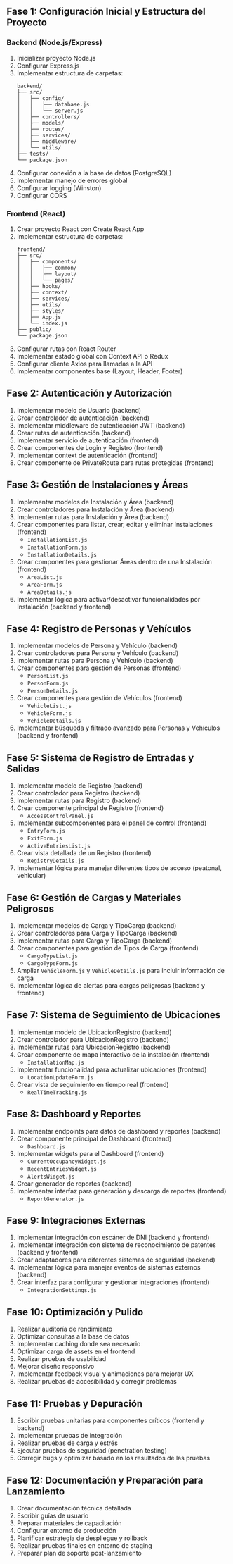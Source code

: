 ## Fase 1: Configuración Inicial y Estructura del Proyecto

### Backend (Node.js/Express)
1. Inicializar proyecto Node.js
2. Configurar Express.js
3. Implementar estructura de carpetas:
   ```
   backend/
   ├── src/
   │   ├── config/
   │   │   ├── database.js
   │   │   └── server.js
   │   ├── controllers/
   │   ├── models/
   │   ├── routes/
   │   ├── services/
   │   ├── middleware/
   │   └── utils/
   ├── tests/
   └── package.json
   ```
4. Configurar conexión a la base de datos (PostgreSQL)
5. Implementar manejo de errores global
6. Configurar logging (Winston)
7. Configurar CORS

### Frontend (React)
1. Crear proyecto React con Create React App
2. Implementar estructura de carpetas:
   ```
   frontend/
   ├── src/
   │   ├── components/
   │   │   ├── common/
   │   │   ├── layout/
   │   │   └── pages/
   │   ├── hooks/
   │   ├── context/
   │   ├── services/
   │   ├── utils/
   │   ├── styles/
   │   ├── App.js
   │   └── index.js
   ├── public/
   └── package.json
   ```
3. Configurar rutas con React Router
4. Implementar estado global con Context API o Redux
5. Configurar cliente Axios para llamadas a la API
6. Implementar componentes base (Layout, Header, Footer)

## Fase 2: Autenticación y Autorización

1. Implementar modelo de Usuario (backend)
2. Crear controlador de autenticación (backend)
3. Implementar middleware de autenticación JWT (backend)
4. Crear rutas de autenticación (backend)
5. Implementar servicio de autenticación (frontend)
6. Crear componentes de Login y Registro (frontend)
7. Implementar context de autenticación (frontend)
8. Crear componente de PrivateRoute para rutas protegidas (frontend)

## Fase 3: Gestión de Instalaciones y Áreas

1. Implementar modelos de Instalación y Área (backend)
2. Crear controladores para Instalación y Área (backend)
3. Implementar rutas para Instalación y Área (backend)
4. Crear componentes para listar, crear, editar y eliminar Instalaciones (frontend)
   - `InstallationList.js`
   - `InstallationForm.js`
   - `InstallationDetails.js`
5. Crear componentes para gestionar Áreas dentro de una Instalación (frontend)
   - `AreaList.js`
   - `AreaForm.js`
   - `AreaDetails.js`
6. Implementar lógica para activar/desactivar funcionalidades por Instalación (backend y frontend)

## Fase 4: Registro de Personas y Vehículos

1. Implementar modelos de Persona y Vehículo (backend)
2. Crear controladores para Persona y Vehículo (backend)
3. Implementar rutas para Persona y Vehículo (backend)
4. Crear componentes para gestión de Personas (frontend)
   - `PersonList.js`
   - `PersonForm.js`
   - `PersonDetails.js`
5. Crear componentes para gestión de Vehículos (frontend)
   - `VehicleList.js`
   - `VehicleForm.js`
   - `VehicleDetails.js`
6. Implementar búsqueda y filtrado avanzado para Personas y Vehículos (backend y frontend)

## Fase 5: Sistema de Registro de Entradas y Salidas

1. Implementar modelo de Registro (backend)
2. Crear controlador para Registro (backend)
3. Implementar rutas para Registro (backend)
4. Crear componente principal de Registro (frontend)
   - `AccessControlPanel.js`
5. Implementar subcomponentes para el panel de control (frontend)
   - `EntryForm.js`
   - `ExitForm.js`
   - `ActiveEntriesList.js`
6. Crear vista detallada de un Registro (frontend)
   - `RegistryDetails.js`
7. Implementar lógica para manejar diferentes tipos de acceso (peatonal, vehicular)

## Fase 6: Gestión de Cargas y Materiales Peligrosos

1. Implementar modelos de Carga y TipoCarga (backend)
2. Crear controladores para Carga y TipoCarga (backend)
3. Implementar rutas para Carga y TipoCarga (backend)
4. Crear componentes para gestión de Tipos de Carga (frontend)
   - `CargoTypeList.js`
   - `CargoTypeForm.js`
5. Ampliar `VehicleForm.js` y `VehicleDetails.js` para incluir información de carga
6. Implementar lógica de alertas para cargas peligrosas (backend y frontend)

## Fase 7: Sistema de Seguimiento de Ubicaciones

1. Implementar modelo de UbicacionRegistro (backend)
2. Crear controlador para UbicacionRegistro (backend)
3. Implementar rutas para UbicacionRegistro (backend)
4. Crear componente de mapa interactivo de la instalación (frontend)
   - `InstallationMap.js`
5. Implementar funcionalidad para actualizar ubicaciones (frontend)
   - `LocationUpdateForm.js`
6. Crear vista de seguimiento en tiempo real (frontend)
   - `RealTimeTracking.js`

## Fase 8: Dashboard y Reportes

1. Implementar endpoints para datos de dashboard y reportes (backend)
2. Crear componente principal de Dashboard (frontend)
   - `Dashboard.js`
3. Implementar widgets para el Dashboard (frontend)
   - `CurrentOccupancyWidget.js`
   - `RecentEntriesWidget.js`
   - `AlertsWidget.js`
4. Crear generador de reportes (backend)
5. Implementar interfaz para generación y descarga de reportes (frontend)
   - `ReportGenerator.js`

## Fase 9: Integraciones Externas

1. Implementar integración con escáner de DNI (backend y frontend)
2. Implementar integración con sistema de reconocimiento de patentes (backend y frontend)
3. Crear adaptadores para diferentes sistemas de seguridad (backend)
4. Implementar lógica para manejar eventos de sistemas externos (backend)
5. Crear interfaz para configurar y gestionar integraciones (frontend)
   - `IntegrationSettings.js`

## Fase 10: Optimización y Pulido

1. Realizar auditoría de rendimiento
2. Optimizar consultas a la base de datos
3. Implementar caching donde sea necesario
4. Optimizar carga de assets en el frontend
5. Realizar pruebas de usabilidad
6. Mejorar diseño responsivo
7. Implementar feedback visual y animaciones para mejorar UX
8. Realizar pruebas de accesibilidad y corregir problemas

## Fase 11: Pruebas y Depuración

1. Escribir pruebas unitarias para componentes críticos (frontend y backend)
2. Implementar pruebas de integración
3. Realizar pruebas de carga y estrés
4. Ejecutar pruebas de seguridad (penetration testing)
5. Corregir bugs y optimizar basado en los resultados de las pruebas

## Fase 12: Documentación y Preparación para Lanzamiento

1. Crear documentación técnica detallada
2. Escribir guías de usuario
3. Preparar materiales de capacitación
4. Configurar entorno de producción
5. Planificar estrategia de despliegue y rollback
6. Realizar pruebas finales en entorno de staging
7. Preparar plan de soporte post-lanzamiento
